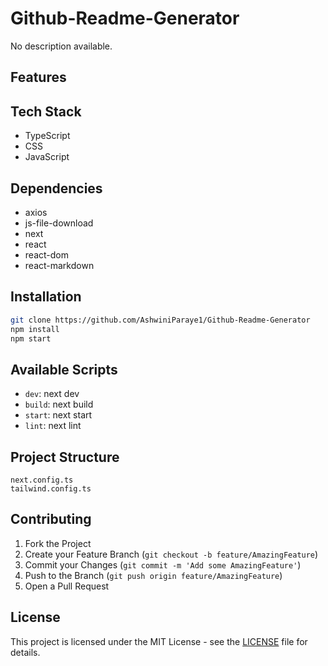# Github-Readme-Generator

No description available.




## Features




## Tech Stack

- TypeScript
- CSS
- JavaScript

## Dependencies

- axios
- js-file-download
- next
- react
- react-dom
- react-markdown

## Installation

```bash
git clone https://github.com/AshwiniParaye1/Github-Readme-Generator
npm install
npm start
```



## Available Scripts

- `dev`: next dev
- `build`: next build
- `start`: next start
- `lint`: next lint

## Project Structure

```
next.config.ts
tailwind.config.ts
```

## Contributing

1. Fork the Project
2. Create your Feature Branch (`git checkout -b feature/AmazingFeature`)
3. Commit your Changes (`git commit -m 'Add some AmazingFeature'`)
4. Push to the Branch (`git push origin feature/AmazingFeature`)
5. Open a Pull Request

## License

This project is licensed under the MIT License - see the [LICENSE](LICENSE) file for details.
